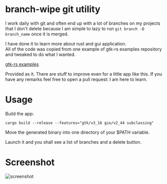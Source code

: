 # branch-wipe git utility

I work daily with git and often end up with a lot of branches on my projects that I don't delete because I am simple to lazy to run `git branch -D branch_name` once it is merged.

I have done it to learn more about rust and gui application.
<br>All of the code was copied from one example of gtk-rs examples repository and tweaked to do what I wanted.

[gtk-rs examples](https://github.com/gtk-rs/examples)


Provided as it. There are stuff to improve even for a little app like this. If you have any remarks feel free to open a pull request: I am here to learn.


# Usage

Build the app:

`cargo build --release --features="gtk/v3_16 gio/v2_44 subclassing"`

Move the generated binary into one directory of your $PATH variable.

Launch it and you shall see a list of branches and a delete button.


# Screenshot

![screenshot](https://i.imgur.com/A4Frmww.png)


